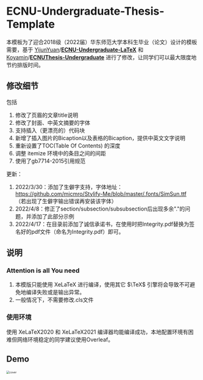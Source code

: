 # ECNU-Undergraduate-Thesis-Template
本模板为了迎合2018级（2022届）华东师范大学本科生毕业（论文）设计的模板需要，基于 [YijunYuan](https://github.com/YijunYuan)/**[ECNU-Undergraduate-LaTeX](https://github.com/YijunYuan/ECNU-Undergraduate-LaTeX)** 和 [Koyamin](https://github.com/Koyamin)/**[ECNUThesis-Undergraduate](https://github.com/Koyamin/ECNUThesis-Undergraduate)** 进行了修改，让同学们可以最大限度地节约排版时间。


## 修改细节

包括

1. 修改了页眉的文章title说明
2. 修改了封面、中英文摘要的字体
3. 支持插入（更漂亮的）代码块
4. 新增了插入图片的Bicaption以及表格的Bicaption，提供中英文文字说明
5. 重新设置了TOC(Table Of Contents) 的深度
6. 调整 itemize 环境中的条目之间的间距
7. 使用了gb7714-2015引用规范

更新：
1. 2022/3/30：添加了生僻字支持，字体地址：https://github.com/micmro/Stylify-Me/blob/master/.fonts/SimSun.ttf （若出现了生僻字输出错误再安装该字体）
2. 2022/4/8：修正了section/subsection/subsubsection后出现多余"."的问题，并添加了此部分示例
3. 2022/4/17：在目录前添加了诚信承诺书，在使用时把Integrity.pdf替换为签名好的pdf文件（命名为Integrity.pdf）即可。
## 说明

### Attention is all You need

1. 本模版只能使用 XeLaTeX 进行编译，使用其它 $\TeX$ 引擎将会导致不可避免地编译失败或是输出异常。
2. 一般情况下，不需要修改.cls文件

### 使用环境

使用 XeLaTeX2020 和 XeLaTeX2021 编译器均能编译成功，本地配置环境有困难但网络环境稳定的同学建议使用Overleaf。


## Demo

<img src="static\cover.png" alt="cover" style="zoom:50%;" />
